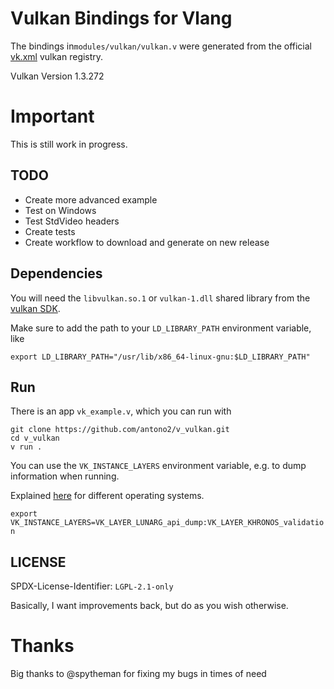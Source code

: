 
# Vulkan Bindings for Vlang
The bindings in`modules/vulkan/vulkan.v` were generated from the official [vk.xml](https://github.com/KhronosGroup/Vulkan-Docs/blob/main/xml/vk.xml) vulkan registry.

Vulkan Version 1.3.272

# Important
This is still work in progress.

## TODO
 - Create more advanced example
 - Test on Windows
 - Test StdVideo headers
 - Create tests
 - Create workflow to download and generate on new release
  
## Dependencies
You will need the `libvulkan.so.1` or `vulkan-1.dll` shared library from the [vulkan SDK](https://vulkan.lunarg.com/).

Make sure to add the path to your `LD_LIBRARY_PATH` environment variable, like

`export LD_LIBRARY_PATH="/usr/lib/x86_64-linux-gnu:$LD_LIBRARY_PATH"`

## Run
There is an app `vk_example.v`, which you can run with

```
git clone https://github.com/antono2/v_vulkan.git
cd v_vulkan
v run .
```
You can use the `VK_INSTANCE_LAYERS` environment variable, e.g. to dump information when running.

Explained [here](https://vulkan.lunarg.com/doc/view/latest/windows/layer_configuration.html) for different operating systems.

`export VK_INSTANCE_LAYERS=VK_LAYER_LUNARG_api_dump:VK_LAYER_KHRONOS_validation`

## LICENSE
SPDX-License-Identifier: `LGPL-2.1-only`

Basically, I want improvements back, but do as you wish otherwise.

# Thanks
Big thanks to @spytheman for fixing my bugs in times of need


